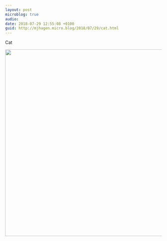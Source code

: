 ```yaml
---
layout: post
microblog: true
audio: 
date: 2018-07-29 12:55:08 +0100
guid: http://mjhagen.micro.blog/2018/07/29/cat.html
---
```

Cat

<img src="http://mjhagen.micro.blog/uploads/2018/a6340ec3b7.jpg" width="600" height="600" />
